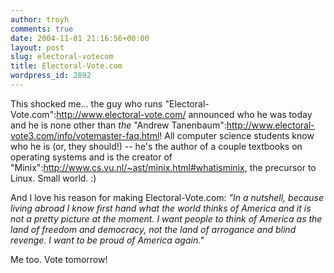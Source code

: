 ```yaml
---
author: troyh
comments: true
date: 2004-11-01 21:16:56+00:00
layout: post
slug: electoral-votecom
title: Electoral-Vote.com
wordpress_id: 2892
---
```


This shocked me... the guy who runs "Electoral-Vote.com":http://www.electoral-vote.com/ announced who he was today and he is none other than _the_ "Andrew Tanenbaum":http://www.electoral-vote3.com/info/votemaster-faq.html! All computer science students know who he is (or, they should!) -- he's the author of a couple textbooks on operating systems and is the creator of "Minix":http://www.cs.vu.nl/~ast/minix.html#whatisminix, the precursor to Linux. Small world. :)

And I love his reason for making Electoral-Vote.com: _"In a nutshell, because living abroad I know first hand what the world thinks of America and it is not a pretty picture at the moment. I want people to think of America as the land of freedom and democracy, not the land of arrogance and blind revenge. I want to be proud of America again."_

Me too. Vote tomorrow!

